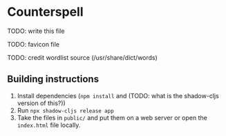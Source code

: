 # Counterspell

TODO: write this file

TODO: favicon file

TODO: credit wordlist source (/usr/share/dict/words)


## Building instructions
1. Install dependencies (`npm install` and (TODO: what is the shadow-cljs version of this?))
2. Run `npx shadow-cljs release app`
3. Take the files in `public/` and put them on a web server or open the `index.html` file locally.
